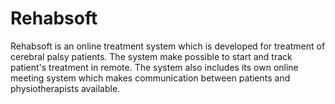 # Rehabsoft
Rehabsoft is an online treatment system which is developed for treatment of cerebral palsy patients. The system make possible to start and track patient's treatment in remote. 
The system also includes its own online meeting system which makes communication between patients and physiotherapists available.
